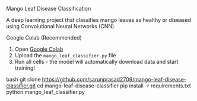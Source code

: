 Mango Leaf Disease Classification

A deep learning project that classifies mango leaves as healthy or diseased using Convolutional Neural Networks (CNN).

Google Colab (Recommended)
1. Open [Google Colab](https://colab.research.google.com/)
2. Upload the `mango_leaf_classifier.py` file
3. Run all cells - the model will automatically download data and start training!

bash
git clone https://github.com/sarunprasad2709/mango-leaf-disease-classifier.git
cd mango-leaf-disease-classifier
pip install -r requirements.txt
python mango_leaf_classifier.py
